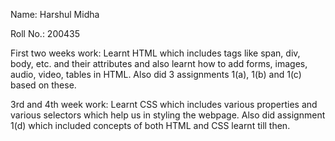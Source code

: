 Name: Harshul Midha

Roll No.: 200435

First two weeks work: Learnt HTML which includes tags like span, div, body, etc. and their attributes and also learnt how to add forms, images, audio, video, tables in HTML. Also did 3 assignments 1(a), 1(b) and 1(c) based on these.

3rd and 4th week work: Learnt CSS which includes various properties and various selectors which help us in styling the webpage. Also did assignment 1(d) which included concepts of both HTML and CSS learnt till then.
